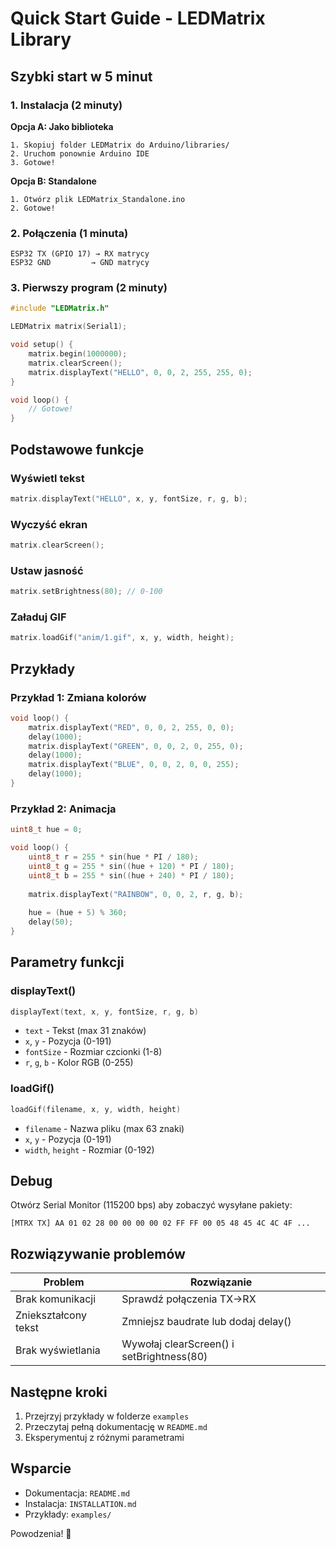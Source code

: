 # Quick Start Guide - LEDMatrix Library

## Szybki start w 5 minut

### 1. Instalacja (2 minuty)

**Opcja A: Jako biblioteka**
```
1. Skopiuj folder LEDMatrix do Arduino/libraries/
2. Uruchom ponownie Arduino IDE
3. Gotowe!
```

**Opcja B: Standalone**
```
1. Otwórz plik LEDMatrix_Standalone.ino
2. Gotowe!
```

### 2. Połączenia (1 minuta)

```
ESP32 TX (GPIO 17) → RX matrycy
ESP32 GND         → GND matrycy
```

### 3. Pierwszy program (2 minuty)

```cpp
#include "LEDMatrix.h"

LEDMatrix matrix(Serial1);

void setup() {
    matrix.begin(1000000);
    matrix.clearScreen();
    matrix.displayText("HELLO", 0, 0, 2, 255, 255, 0);
}

void loop() {
    // Gotowe!
}
```

## Podstawowe funkcje

### Wyświetl tekst
```cpp
matrix.displayText("HELLO", x, y, fontSize, r, g, b);
```

### Wyczyść ekran
```cpp
matrix.clearScreen();
```

### Ustaw jasność
```cpp
matrix.setBrightness(80); // 0-100
```

### Załaduj GIF
```cpp
matrix.loadGif("anim/1.gif", x, y, width, height);
```

## Przykłady

### Przykład 1: Zmiana kolorów
```cpp
void loop() {
    matrix.displayText("RED", 0, 0, 2, 255, 0, 0);
    delay(1000);
    matrix.displayText("GREEN", 0, 0, 2, 0, 255, 0);
    delay(1000);
    matrix.displayText("BLUE", 0, 0, 2, 0, 0, 255);
    delay(1000);
}
```

### Przykład 2: Animacja
```cpp
uint8_t hue = 0;

void loop() {
    uint8_t r = 255 * sin(hue * PI / 180);
    uint8_t g = 255 * sin((hue + 120) * PI / 180);
    uint8_t b = 255 * sin((hue + 240) * PI / 180);
    
    matrix.displayText("RAINBOW", 0, 0, 2, r, g, b);
    
    hue = (hue + 5) % 360;
    delay(50);
}
```

## Parametry funkcji

### displayText()
```cpp
displayText(text, x, y, fontSize, r, g, b)
```
- `text` - Tekst (max 31 znaków)
- `x`, `y` - Pozycja (0-191)
- `fontSize` - Rozmiar czcionki (1-8)
- `r`, `g`, `b` - Kolor RGB (0-255)

### loadGif()
```cpp
loadGif(filename, x, y, width, height)
```
- `filename` - Nazwa pliku (max 63 znaki)
- `x`, `y` - Pozycja (0-191)
- `width`, `height` - Rozmiar (0-192)

## Debug

Otwórz Serial Monitor (115200 bps) aby zobaczyć wysyłane pakiety:

```
[MTRX TX] AA 01 02 28 00 00 00 00 02 FF FF 00 05 48 45 4C 4C 4F ...
```

## Rozwiązywanie problemów

| Problem | Rozwiązanie |
|---------|-------------|
| Brak komunikacji | Sprawdź połączenia TX→RX |
| Zniekształcony tekst | Zmniejsz baudrate lub dodaj delay() |
| Brak wyświetlania | Wywołaj clearScreen() i setBrightness(80) |

## Następne kroki

1. Przejrzyj przykłady w folderze `examples`
2. Przeczytaj pełną dokumentację w `README.md`
3. Eksperymentuj z różnymi parametrami

## Wsparcie

- Dokumentacja: `README.md`
- Instalacja: `INSTALLATION.md`
- Przykłady: `examples/`

Powodzenia! 🚀

